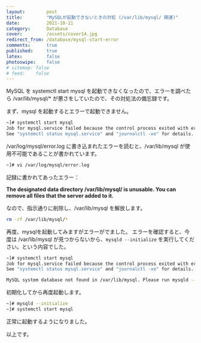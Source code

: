 ```yaml
---
layout:        post
title:         "MySQLが起動できないときの対処 (/var/lib/mysql/ 関連)"
date:          2021-10-11
category:      Database
cover:         /assets/cover14.jpg
redirect_from: /database/mysql-start-error
comments:      true
published:     true
latex:         false
photoswipe:    false
# sitemap: false
# feed:    false
---
```


MySQL を systemctl start mysql を起動できなくなったので、エラーを調べたら /var/lib/mysql/* が悪さをしていたので、その対処法の備忘録です。

まず、mysql を起動するとエラーで起動できません。

```bash
~]# systemctl start mysql
Job for mysql.service failed because the control process exited with error code.
See "systemctl status mysql.service" and "journalctl -xe" for details.
```
/var/log/mysql/error.log に書き込まれたエラーを読むと、/var/lib/mysql が使用不可能であることが書かれています。
```bash
~]# vi /var/log/mysql/error.log
```
記録に書かれてあったエラー：

**The designated data directory /var/lib/mysql/ is unusable. You can remove all files that the server added to it.**

なので、指示通りに削除し、/var/lib/mysql を解放します。
```bash
rm -rf /var/lib/mysql/*
```

再度、mysqlを起動してみますがエラーがでました。
エラーを確認すると、今度は /var/lib/mysql が見つからないから、`mysqld --initialize` を実行してください。という内容でした。
```bash
~]# systemctl start mysql
Job for mysql.service failed because the control process exited with error code.
See "systemctl status mysql.service" and "journalctl -xe" for details.

MySQL system database not found in /var/lib/mysql. Please run mysqld --initialize.
```
初期化してから再度起動します。
```bash
~]# mysqld --initialize
~]# systemctl start mysql
```
正常に起動するようになりました。

以上です。

